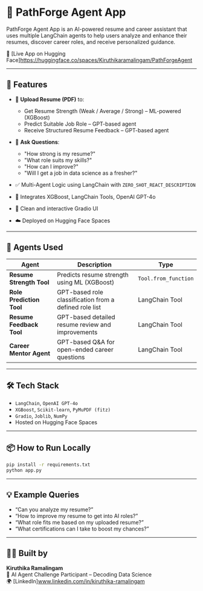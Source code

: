 # 🧠 PathForge Agent App

PathForge Agent App is an AI-powered resume and career assistant that uses multiple LangChain agents to help users analyze and enhance their resumes, discover career roles, and receive personalized guidance.

🔗 [Live App on Hugging Face]https://huggingface.co/spaces/Kiruthikaramalingam/PathForgeAgent

---

## 🚀 Features

- 📄 **Upload Resume (PDF)** to:
  - Get Resume Strength (Weak / Average / Strong) – ML-powered (XGBoost)
  - Predict Suitable Job Role – GPT-based agent
  - Receive Structured Resume Feedback – GPT-based agent

- 💬 **Ask Questions**:
  - "How strong is my resume?"
  - "What role suits my skills?"
  - "How can I improve?"
  - "Will I get a job in data science as a fresher?"

- ✅ Multi-Agent Logic using LangChain with `ZERO_SHOT_REACT_DESCRIPTION`
- 🤖 Integrates XGBoost, LangChain Tools, OpenAI GPT-4o
- 🎨 Clean and interactive Gradio UI
- ☁️ Deployed on Hugging Face Spaces

---

## 🧠 Agents Used

| Agent | Description | Type |
|-------|-------------|------|
| **Resume Strength Tool** | Predicts resume strength using ML (XGBoost) | `Tool.from_function` |
| **Role Prediction Tool** | GPT-based role classification from a defined role list | LangChain Tool |
| **Resume Feedback Tool** | GPT-based detailed resume review and improvements | LangChain Tool |
| **Career Mentor Agent** | GPT-based Q&A for open-ended career questions | LangChain Tool |

---

## 🛠 Tech Stack

- `LangChain`, `OpenAI GPT-4o`
- `XGBoost`, `Scikit-learn`, `PyMuPDF (fitz)`
- `Gradio`, `Joblib`, `NumPy`
- Hosted on Hugging Face Spaces

---

## 📦 How to Run Locally

```bash
pip install -r requirements.txt
python app.py
```

---

## 💡 Example Queries

- “Can you analyze my resume?”
- “How to improve my resume to get into AI roles?”
- “What role fits me based on my uploaded resume?”
- “What certifications can I take to boost my chances?”

---

## 👩‍💻 Built by
**Kiruthika Ramalingam**  
🚀 AI Agent Challenge Participant – Decoding Data Science  
🌍 [LinkedIn]www.linkedin.com/in/kiruthika-ramalingam
